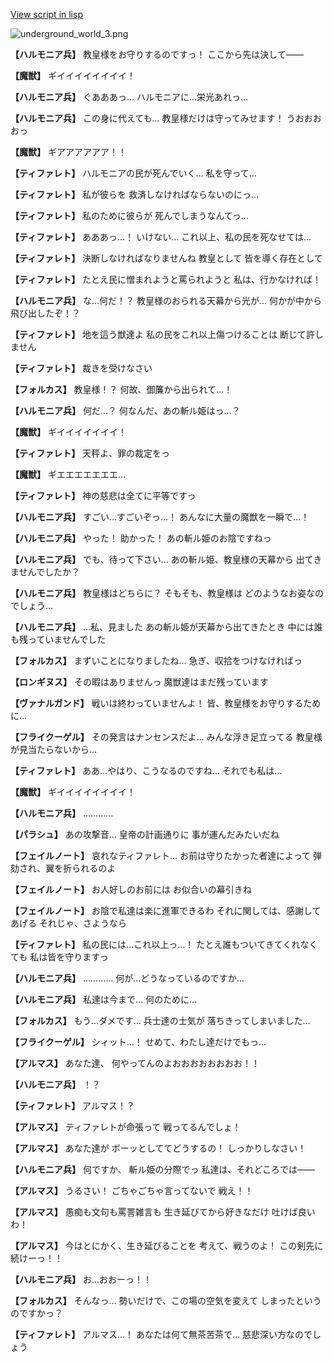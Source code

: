 [View script in lisp](../scripts/100905063.txt)

![underground_world_3.png](../images/backgrounds/underground_world_3.png)

**【ハルモニア兵】**
教皇様をお守りするのですっ！
ここから先は決して――

**【魔獣】**
ギイイイイイイイイ！

**【ハルモニア兵】**
ぐあああっ…
ハルモニアに…栄光あれっ…

**【ハルモニア兵】**
この身に代えても…
教皇様だけは守ってみせます！
うおおおおっ

**【魔獣】**
ギアアアアアア！！

**【ティファレト】**
ハルモニアの民が死んでいく…
私を守って…

**【ティファレト】**
私が彼らを
救済しなければならないのにっ…

**【ティファレト】**
私のために彼らが
死んでしまうなんてっ…

**【ティファレト】**
あああっ…！
いけない…
これ以上、私の民を死なせては…

**【ティファレト】**
決断しなければなりませんね
教皇として
皆を導く存在として

**【ティファレト】**
たとえ民に憎まれようと罵られようと
私は、行かなければ！

**【ハルモニア兵】**
な…何だ！？
教皇様のおられる天幕から光が…
何かが中から飛び出したぞ！？

**【ティファレト】**
地を這う獣達よ
私の民をこれ以上傷つけることは
断じて許しません

**【ティファレト】**
裁きを受けなさい

**【フォルカス】**
教皇様！？
何故、御簾から出られて…！

**【ハルモニア兵】**
何だ…？
何なんだ、あの斬ル姫はっ…？

**【魔獣】**
ギイイイイイイイ！

**【ティファレト】**
天秤よ、罪の裁定をっ

**【魔獣】**
ギエエエエエエエ…

**【ティファレト】**
神の慈悲は全てに平等ですっ

**【ハルモニア兵】**
すごい…すごいぞっ…！
あんなに大量の魔獣を一瞬で…！

**【ハルモニア兵】**
やった！
助かった！
あの斬ル姫のお陰ですねっ

**【ハルモニア兵】**
でも、待って下さい…
あの斬ル姫、教皇様の天幕から
出てきませんでしたか？

**【ハルモニア兵】**
教皇様はどちらに？
そもそも、教皇様は
どのようなお姿なのでしょう…

**【ハルモニア兵】**
…私、見ました
あの斬ル姫が天幕から出てきたとき
中には誰も残っていませんでした

**【フォルカス】**
まずいことになりましたね…
急ぎ、収拾をつけなければっ

**【ロンギヌス】**
その暇はありませんっ
魔獣達はまだ残っています

**【ヴァナルガンド】**
戦いは終わっていませんよ！
皆、教皇様をお守りするために…

**【フライクーゲル】**
その発言はナンセンスだよ…
みんな浮き足立ってる
教皇様が見当たらないから…

**【ティファレト】**
ああ…やはり、こうなるのですね…
それでも私は…

**【魔獣】**
ギイイイイイイイイ！

**【ハルモニア兵】**
…………

**【パラシュ】**
あの攻撃音…
皇帝の計画通りに
事が運んだみたいだね

**【フェイルノート】**
哀れなティファレト…
お前は守りたかった者達によって
弾劾され、翼を折られるのよ

**【フェイルノート】**
お人好しのお前には
お似合いの幕引きね

**【フェイルノート】**
お陰で私達は楽に進軍できるわ
それに関しては、感謝してあげる
それじゃ、さようなら

**【ティファレト】**
私の民には…これ以上っ…！
たとえ誰もついてきてくれなくても
私は皆を守りますっ

**【ハルモニア兵】**
…………
何が…どうなっているのですか…

**【ハルモニア兵】**
私達は今まで…
何のために…

**【フォルカス】**
もう…ダメです…
兵士達の士気が
落ちきってしまいました…

**【フライクーゲル】**
シィット…！
せめて、わたし達だけでもっ…

**【アルマス】**
あなた達、
何やってんのよおおおおおおおお！！

**【ハルモニア兵】**
！？

**【ティファレト】**
アルマス！？

**【アルマス】**
ティファレトが命張って
戦ってるんでしょ！

**【アルマス】**
あなた達が
ボーッとしててどうするの！
しっかりしなさい！

**【ハルモニア兵】**
何ですか、
斬ル姫の分際でっ
私達は、それどころでは――

**【アルマス】**
うるさい！
ごちゃごちゃ言ってないで
戦え！！

**【アルマス】**
愚痴も文句も罵詈雑言も
生き延びてから好きなだけ
吐けば良いわ！

**【アルマス】**
今はとにかく、生き延びることを
考えて、戦うのよ！
この剣先に続けーっ！！

**【ハルモニア兵】**
お…おおーっ！！

**【フォルカス】**
そんなっ…
勢いだけで、この場の空気を変えて
しまったというのですかっ？

**【ティファレト】**
アルマス…！
あなたは何て無茶苦茶で…
慈悲深い方なのでしょう